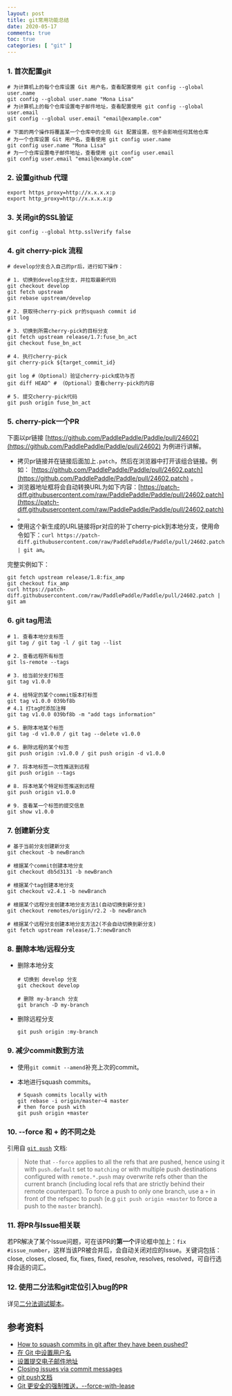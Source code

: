 ```yaml
---
layout: post
title: git常用功能总结
date: 2020-05-17
comments: true
toc: true
categories: [ "git" ]
---
```


### 1. 首次配置git

```shell
# 为计算机上的每个仓库设置 Git 用户名，查看配置使用 git config --global user.name
git config --global user.name "Mona Lisa"
# 为计算机上的每个仓库设置电子邮件地址，查看配置使用 git config --global user.email
git config --global user.email "email@example.com"

# 下面的两个操作将覆盖某一个仓库中的全局 Git 配置设置，但不会影响任何其他仓库
# 为一个仓库设置 Git 用户名，查看使用 git config user.name
git config user.name "Mona Lisa" 
# 为一个仓库设置电子邮件地址，查看使用 git config user.email
git config user.email "email@example.com" 

```

### 2. 设置github 代理

```shell
export https_proxy=http://x.x.x.x:p
export http_proxy=http://x.x.x.x:p
```

### 3. 关闭git的SSL验证

```shell
git config --global http.sslVerify false
```

### 4. git cherry-pick 流程

```shell
# develop分支合入自己的pr后，进行如下操作：

# 1. 切换到develop主分支，并拉取最新代码
git checkout develop
git fetch upstream
git rebase upstream/develop

# 2. 获取待cherry-pick pr的squash commit id
git log

# 3. 切换到所需cherry-pick的目标分支
git fetch upstream release/1.7:fuse_bn_act
git checkout fuse_bn_act

# 4. 执行cherry-pick
git cherry-pick ${target_commit_id}

git log #（Optional）验证cherry-pick成功与否
git diff HEAD^ # （Optional）查看cherry-pick的内容

# 5. 提交cherry-pick代码
git push origin fuse_bn_act
```

### 5. cherry-pick一个PR

下面以pr链接 [https://github.com/PaddlePaddle/Paddle/pull/24602](https://github.com/PaddlePaddle/Paddle/pull/24602) 为例进行讲解。

* 拷贝pr链接并在链接后面加上`.patch`，然后在浏览器中打开该组合链接。例如：  [https://github.com/PaddlePaddle/Paddle/pull/24602.patch](https://github.com/PaddlePaddle/Paddle/pull/24602.patch) 。
* 浏览器地址框将会自动转换URL为如下内容：[https://patch-diff.githubusercontent.com/raw/PaddlePaddle/Paddle/pull/24602.patch](https://patch-diff.githubusercontent.com/raw/PaddlePaddle/Paddle/pull/24602.patch) 。
* 使用这个新生成的URL链接将pr对应的补丁cherry-pick到本地分支，使用命令如下：`curl https://patch-diff.githubusercontent.com/raw/PaddlePaddle/Paddle/pull/24602.patch | git am`。

完整实例如下：

```shell
git fetch upstream release/1.8:fix_amp
git checkout fix_amp
curl https://patch-diff.githubusercontent.com/raw/PaddlePaddle/Paddle/pull/24602.patch | git am
```

### 6. git tag用法

```shell
# 1. 查看本地分支标签
git tag / git tag -l / git tag --list

# 2. 查看远程所有标签
git ls-remote --tags

# 3. 给当前分支打标签
git tag v1.0.0

# 4. 给特定的某个commit版本打标签
git tag v1.0.0 039bf8b
# 4.1 打tag时添加注释
git tag v1.0.0 039bf8b -m "add tags information"

# 5. 删除本地某个标签
git tag -d v1.0.0 / git tag --delete v1.0.0

# 6. 删除远程的某个标签
git push origin :v1.0.0 / git push origin -d v1.0.0

# 7. 将本地标签一次性推送到远程
git push origin --tags

# 8. 将本地某个特定标签推送到远程
git push origin v1.0.0

# 9. 查看某一个标签的提交信息
git show v1.0.0

```

### 7. 创建新分支

```shell
# 基于当前分支创建新分支
git checkout -b newBranch

# 根据某个commit创建本地分支
git checkout db5d3131 -b newBranch

# 根据某个tag创建本地分支
git checkout v2.4.1 -b newBranch

# 根据某个远程分支创建本地分支方法1(自动切换到新分支)
git checkout remotes/origin/r2.2 -b newBranch

# 根据某个远程分支创建本地分支方法2(不会自动切换到新分支)
git fetch upstream release/1.7:newBranch
```

### 8. 删除本地/远程分支

* 删除本地分支

  ```shell
  # 切换到 develop 分支
  git checkout develop
  
  # 删除 my-branch 分支
  git branch -D my-branch
  ```

* 删除远程分支

  ```shell
  git push origin :my-branch
  ```

### 9. 减少commit数到方法

* 使用`git commit --amend`补充上次的commit。

* 本地进行squash commits。

  ```shell
  # Squash commits locally with
  git rebase -i origin/master~4 master
  # then force push with
  git push origin +master
  ```

### 10. \-\-force 和 + 的不同之处

引用自 [`git push`](https://git-scm.com/docs/git-push#Documentation/git-push.txt---force) 文档:

> Note that `--force` applies to all the refs that are pushed, hence using it with `push.default` set to `matching` or with multiple push destinations configured with `remote.*.push` may overwrite refs other than the current branch (including local refs that are strictly behind their remote counterpart). To force a push to only one branch, use a `+` in front of the refspec to push (e.g `git push origin +master` to force a push to the `master` branch).

### 11. 将PR与Issue相关联

若PR解决了某个Issue问题，可在该PR的**第一个**评论框中加上：`fix #issue_number`，这样当该PR被合并后，会自动关闭对应的Issue。关键词包括：close, closes, closed, fix, fixes, fixed, resolve, resolves, resolved，可自行选择合适的词汇。

### 12. 使用二分法和git定位引入bug的PR

详见[二分法调试脚本](/assets/tools/binary_search_debug.py)。

## 参考资料

* [How to squash commits in git after they have been pushed?](https://stackoverflow.com/questions/5667884/how-to-squash-commits-in-git-after-they-have-been-pushed)
* [在 Git 中设置用户名](https://help.github.com/cn/github/using-git/setting-your-username-in-git)
* [设置提交电子邮件地址](https://help.github.com/cn/github/setting-up-and-managing-your-github-user-account/setting-your-commit-email-address)
* [Closing issues via commit messages](https://help.github.com/articles/closing-issues-via-commit-messages)
* [git push文档](https://git-scm.com/docs/git-push#Documentation/git-push.txt---force)
* [Git 更安全的强制推送，--force-with-lease](https://blog.csdn.net/WPwalter/article/details/80371264)

